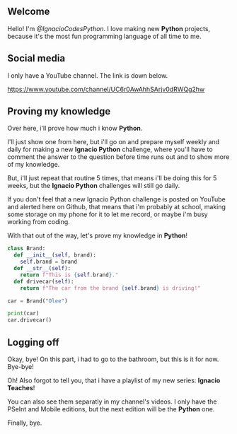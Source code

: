## Welcome
Hello! I'm *@IgnacioCodesPython*. I love making new **Python** projects, because it's the most fun programming language of all time to me.
## Social media
I only have a YouTube channel. The link is down below.

https://www.youtube.com/channel/UC6r0AwAhhSArjv0dRWQg2hw
## Proving my knowledge
Over here, i'll prove how much i know **Python**.

I'll just show one from here, but i'll go on and prepare myself weekly and daily for making a new **Ignacio Python** challenge, where you'll have to comment the answer to the question before time runs out and to show more of my knowledge.

But, i'll just repeat that routine 5 times, that means i'll be doing this for 5 weeks, but the **Ignacio Python** challenges will still go daily.

If you don't feel that a new Ignacio Python challenge is posted on YouTube and alerted here on Github, that means that i'm probably at school, making some storage on my phone for it to let me record, or maybe i'm busy working from coding.

With that out of the way, let's prove my knowledge in **Python**!

```python
class Brand:
  def __init__(self, brand):
    self.brand = brand
  def __str__(self):
    return f"This is {self.brand}."
  def drivecar(self):
    return f"The car from the brand {self.brand} is driving!"

car = Brand("Olee")

print(car)
car.drivecar()
```

## Logging off
Okay, bye! On this part, i had to go to the bathroom, but this is it for now. Bye-bye!

Oh! Also forgot to tell you, that i have a playlist of my new series: **Ignacio Teaches**!

You can also see them separatly in my channel's videos. I only have the PSeInt and Mobile editions, but the next edition will be the **Python** one.

Finally, bye.
